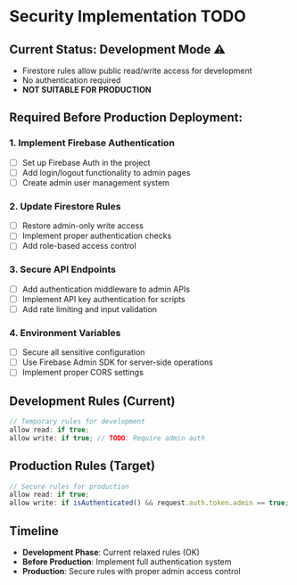 # Security Implementation TODO

## Current Status: Development Mode ⚠️
- Firestore rules allow public read/write access for development
- No authentication required
- **NOT SUITABLE FOR PRODUCTION**

## Required Before Production Deployment:

### 1. Implement Firebase Authentication
- [ ] Set up Firebase Auth in the project
- [ ] Add login/logout functionality to admin pages
- [ ] Create admin user management system

### 2. Update Firestore Rules
- [ ] Restore admin-only write access
- [ ] Implement proper authentication checks
- [ ] Add role-based access control

### 3. Secure API Endpoints
- [ ] Add authentication middleware to admin APIs
- [ ] Implement API key authentication for scripts
- [ ] Add rate limiting and input validation

### 4. Environment Variables
- [ ] Secure all sensitive configuration
- [ ] Use Firebase Admin SDK for server-side operations
- [ ] Implement proper CORS settings

## Development Rules (Current)
```javascript
// Temporary rules for development
allow read: if true;
allow write: if true; // TODO: Require admin auth
```

## Production Rules (Target)
```javascript
// Secure rules for production
allow read: if true;
allow write: if isAuthenticated() && request.auth.token.admin == true;
```

## Timeline
- **Development Phase**: Current relaxed rules (OK)
- **Before Production**: Implement full authentication system
- **Production**: Secure rules with proper admin access control 
